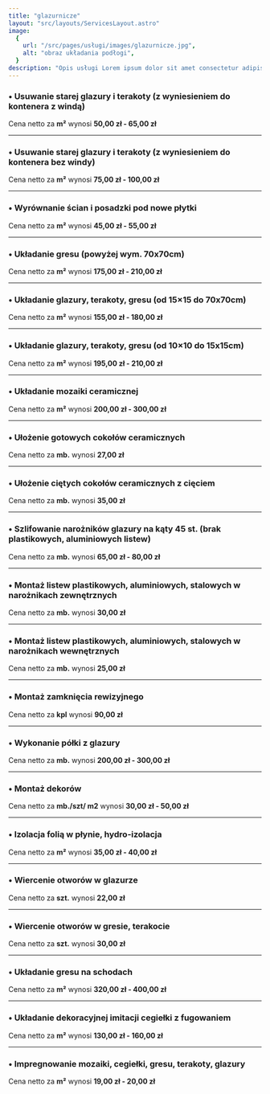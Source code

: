 ```yaml
---
title: "glazurnicze"
layout: "src/layouts/ServicesLayout.astro"
image:
  {
    url: "/src/pages/usługi/images/glazurnicze.jpg",
    alt: "obraz układania podłogi",
  }
description: "Opis usługi Lorem ipsum dolor sit amet consectetur adipisicing elit. Consequatur, nobis."
---
```


### • Usuwanie starej glazury i terakoty (z wyniesieniem do kontenera z windą)

Cena netto za **m²** wynosi **50,00 zł - 65,00 zł**

---

### • Usuwanie starej glazury i terakoty (z wyniesieniem do kontenera bez windy)

Cena netto za **m²** wynosi **75,00 zł - 100,00 zł**

---

### • Wyrównanie ścian i posadzki pod nowe płytki

Cena netto za **m²** wynosi **45,00 zł - 55,00 zł**

---

### • Układanie gresu (powyżej wym. 70x70cm)

Cena netto za **m²** wynosi **175,00 zł - 210,00 zł**

---

### • Układanie glazury, terakoty, gresu (od 15×15 do 70x70cm)

Cena netto za **m²** wynosi **155,00 zł - 180,00 zł**

---

### • Układanie glazury, terakoty, gresu (od 10×10 do 15x15cm)

Cena netto za **m²** wynosi **195,00 zł - 210,00 zł**

---

### • Układanie mozaiki ceramicznej

Cena netto za **m²** wynosi **200,00 zł - 300,00 zł**

---

### • Ułożenie gotowych cokołów ceramicznych

Cena netto za **mb.** wynosi **27,00 zł**

---

### • Ułożenie ciętych cokołów ceramicznych z cięciem

Cena netto za **mb.** wynosi **35,00 zł**

---

### • Szlifowanie narożników glazury na kąty 45 st. (brak plastikowych, aluminiowych listew)

Cena netto za **mb.** wynosi **65,00 zł - 80,00 zł**

---

### • Montaż listew plastikowych, aluminiowych, stalowych w narożnikach zewnętrznych

Cena netto za **mb.** wynosi **30,00 zł**

---

### • Montaż listew plastikowych, aluminiowych, stalowych w narożnikach wewnętrznych

Cena netto za **mb.** wynosi **25,00 zł**

---

### • Montaż zamknięcia rewizyjnego

Cena netto za **kpl** wynosi **90,00 zł**

---

### • Wykonanie półki z glazury

Cena netto za **mb.** wynosi **200,00 zł - 300,00 zł**

---

### • Montaż dekorów

Cena netto za **mb./szt/ m2** wynosi **30,00 zł - 50,00 zł**

---

### • Izolacja folią w płynie, hydro-izolacja

Cena netto za **m²** wynosi **35,00 zł - 40,00 zł**

---

### • Wiercenie otworów w glazurze

Cena netto za **szt.** wynosi **22,00 zł**

---

### • Wiercenie otworów w gresie, terakocie

Cena netto za **szt.** wynosi **30,00 zł**

---

### • Układanie gresu na schodach

Cena netto za **m²** wynosi **320,00 zł - 400,00 zł**

---

### • Układanie dekoracyjnej imitacji cegiełki z fugowaniem

Cena netto za **m²** wynosi **130,00 zł - 160,00 zł**

---

### • Impregnowanie mozaiki, cegiełki, gresu, terakoty, glazury

Cena netto za **m²** wynosi **19,00 zł - 20,00 zł**
